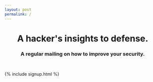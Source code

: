 ```yaml
---
layout: post
permalink: /
---
```


# <center>A hacker's insights to defense.</center>
### <center>A regular mailing on how to improve your security.</center>
<br />

{% include signup.html %}
